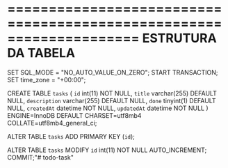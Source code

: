 ====================================================================
ESTRUTURA DA TABELA
====================================================================

SET SQL_MODE = "NO_AUTO_VALUE_ON_ZERO";
START TRANSACTION;
SET time_zone = "+00:00";

CREATE TABLE `tasks` (
  `id` int(11) NOT NULL,
  `title` varchar(255) DEFAULT NULL,
  `description` varchar(255) DEFAULT NULL,
  `done` tinyint(1) DEFAULT NULL,
  `createdAt` datetime NOT NULL,
  `updatedAt` datetime NOT NULL
) ENGINE=InnoDB DEFAULT CHARSET=utf8mb4 COLLATE=utf8mb4_general_ci;

ALTER TABLE `tasks` ADD PRIMARY KEY (`id`);

ALTER TABLE `tasks` MODIFY `id` int(11) NOT NULL AUTO_INCREMENT;
COMMIT;"# todo-task" 
